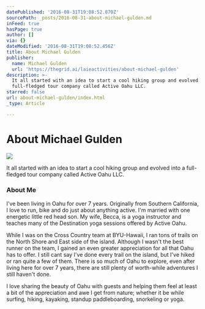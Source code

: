```yaml
---
datePublished: '2016-08-31T19:08:52.870Z'
sourcePath: _posts/2016-08-31-about-michael-gulden.md
inFeed: true
hasPage: true
author: []
via: {}
dateModified: '2016-08-31T19:08:52.456Z'
title: About Michael Gulden
publisher:
  name: Michael Gulden
  url: 'https://thegrid.ai/laieactivities/about-michael-gulden'
description: >-
  It all started with an idea to start a cool hiking group and evolved into a
  full-fledged tour company called Active Oahu LLC.
starred: false
url: about-michael-gulden/index.html
_type: Article

---
```

# About Michael Gulden
![](https://the-grid-user-content.s3-us-west-2.amazonaws.com/c2b512fe-900a-4b99-a57c-7857173838cd.jpg)

It all started with an idea to start a cool hiking group and evolved into a full-fledged tour company called Active Oahu LLC.

### About Me

I've been living in Oahu for over 7 years. Originally from Southern California, I love to run, bike and do just about anything active. I'm married with one energetic little red head son. My wife, Becca, is a yoga instructor and teaches many of the Destination yoga sessions offered by Active Oahu.

While I was on the Cross Country team at BYU-Hawaii, I ran tons of trails on the North Shore and East side of the island. Although I wasn't the best runner on the team, I gained an even greater appreciation for all that Oahu has to offer. I still cant say I've done every trail on the island, but I've hiked or ran quite a few of them. There is so much of Oahu to explore, even after living here for over 7 years, there are still plenty of worth-while adventures I still haven't done.

I love sharing the beauty of Oahu with guests and helping them feel at least a bit of the appreciation and awe I get from nature; whether it be while surfing, hiking, kayaking, standup paddleboarding, snorkeling or yoga.